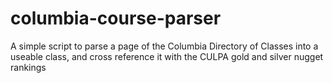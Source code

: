 # columbia-course-parser
A simple script to parse a page of the Columbia Directory of Classes into a useable class, and cross reference it with the CULPA gold and silver nugget rankings
